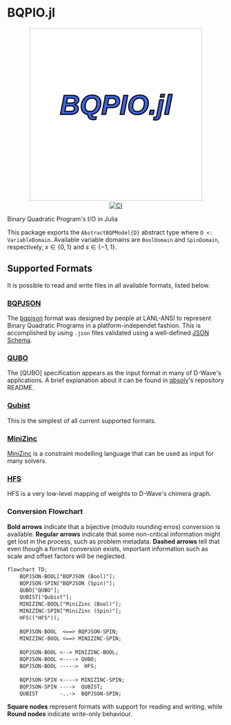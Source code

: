 # BQPIO.jl

<div align="center">
    <a href="/docs/src/assets/">
        <img src="/docs/src/assets/logo.svg" width=400px alt="BQPIO.jl" />
    </a>
    <br>
    <a href="/actions/workflows/ci.yml">
        <img src="/actions/workflows/ci.yml/badge.svg?branch=main" alt="CI" />
    </a>
</div>

Binary Quadratic Program's I/O in Julia

This package exports the `AbstractBQPModel{D}` abstract type where `D <: VariableDomain`.
Available variable domains are `BoolDomain` and `SpinDomain`, respectively, $x \in \{0, 1\}$ and $s \in \{-1, 1\}$.

## Supported Formats
It is possible to read and write files in all available formats, listed below.

### [BQPJSON](/docs/models/BQPJSON.md)
The [bqpjson](https://bqpjson.readthedocs.io) format was designed by people at LANL-ANSI to represent Binary Quadratic Programs in a platform-independet fashion.
This is accomplished by using `.json` files validated using a well-defined [JSON Schema](/src/models/bqpjson.schema.json).

### [QUBO](/docs/models/QUBO.md)
The [QUBO] specification appears as the input format in many of D-Wave's applications.
A brief explanation about it can be found in [qbsolv](https://github.com/arcondello/qbsolv#qbsolv-qubo-input-file-format)'s repository README. 

### [Qubist](/docs/models/Qubist.md)
This is the simplest of all current supported formats.

### [MiniZinc](/docs/models/MiniZinc.md)
[MiniZinc](https://www.minizinc.org) is a constraint modelling language that can be used as input for many solvers.

### [HFS](/docs/models/HFS.md)
HFS is a very low-level mapping of weights to D-Wave's chimera graph.

### Conversion Flowchart
**Bold arrows** indicate that a bijective (modulo rounding erros) conversion is available.
**Regular arrows** indicate that some non-critical information might get lost in the process, such as problem metadata.
**Dashed arrows** tell that even though a format conversion exists, important information such as scale and offset factors will be neglected.

```mermaid
flowchart TD;
    BQPJSON-BOOL["BQPJSON (Bool)"];
    BQPJSON-SPIN["BQPJSON (Spin)"];
    QUBO["QUBO"];
    QUBIST["Qubist"];
    MINIZINC-BOOL["MiniZinc (Bool)"];
    MINIZINC-SPIN["MiniZinc (Spin)"];
    HFS(("HFS"));

    BQPJSON-BOOL  <==> BQPJSON-SPIN;
    MINIZINC-BOOL <==> MINIZINC-SPIN;

    BQPJSON-BOOL <--> MINIZINC-BOOL;
    BQPJSON-BOOL <----> QUBO;
    BQPJSON-BOOL ----->  HFS;

    BQPJSON-SPIN <----> MINIZINC-SPIN;
    BQPJSON-SPIN ---->  QUBIST;
    QUBIST       -..->  BQPJSON-SPIN;
```

**Square nodes** represent formats with support for reading and writing, while **Round nodes** indicate write-only behaviour.